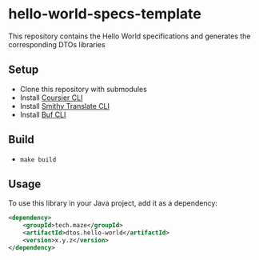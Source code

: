# hello-world-specs-template

This repository contains the Hello World specifications and generates the corresponding DTOs libraries

## Setup

- Clone this repository with submodules
- Install [Coursier CLI](https://get-coursier.io/docs/cli-installation)
- Install [Smithy Translate CLI](https://github.com/disneystreaming/smithy-translate/blob/main/modules/docs/overview.md)
- Install [Buf CLI](https://buf.build/docs/cli/installation/)

## Build

- `make build`

## Usage

To use this library in your Java project, add it as a dependency:

```xml
<dependency>
    <groupId>tech.maze</groupId>
    <artifactId>dtos.hello-world</artifactId>
    <version>x.y.z</version>
</dependency>
```
